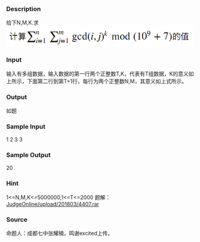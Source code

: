 
### Description
给下N,M,K.求
![](/JudgeOnline/upload/201602/aa.png)



### Input
输入有多组数据，输入数据的第一行两个正整数T,K，代表有T组数据，K的意义如上所示，下面第二行到第T+1行，每行为两个正整数N,M，其意义如上式所示。

### Output
如题

### Sample Input
1 2
3 3 
### Sample Output
20

### Hint
1<=N,M,K<=5000000,1<=T<=2000
题解：[JudgeOnline/upload/201603/4407.rar](/JudgeOnline/upload/201603/4407.rar)

### Source
命题人：成都七中张耀楠，鸣谢excited上传。